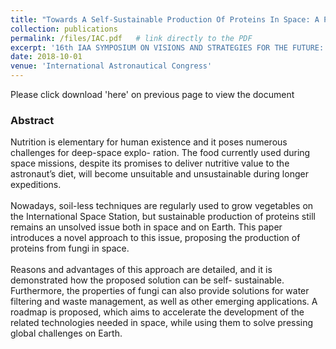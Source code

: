 ```yaml
---
title: "Towards A Self-Sustainable Production Of Proteins In Space: A Proposed Solution And Roadmap"
collection: publications
permalink: /files/IAC.pdf   # link directly to the PDF
excerpt: '16th IAA SYMPOSIUM ON VISIONS AND STRATEGIES FOR THE FUTURE: Contribution of Space Activities to Solving Global Societal Issues'
date: 2018-10-01
venue: 'International Astronautical Congress'
---
```


Please click download 'here' on previous page to view the document
<h3>Abstract</h3>
Nutrition is elementary for human existence and it poses numerous challenges for deep-space explo-
ration. The food currently used during space missions, despite its promises to deliver nutritive value to
the astronaut’s diet, will become unsuitable and unsustainable during longer expeditions. <br/>
<br/> Nowadays, soil-less techniques are regularly used to grow vegetables on the International Space Station, but sustainable
production of proteins still remains an unsolved issue both in space and on Earth. This paper introduces
a novel approach to this issue, proposing the production of proteins from fungi in space. <br/>
<br/> Reasons and advantages of this approach are detailed, and it is demonstrated how the proposed solution can be self-
sustainable. Furthermore, the properties of fungi can also provide solutions for water filtering and waste
management, as well as other emerging applications. A roadmap is proposed, which aims to accelerate
the development of the related technologies needed in space, while using them to solve pressing global
challenges on Earth.
